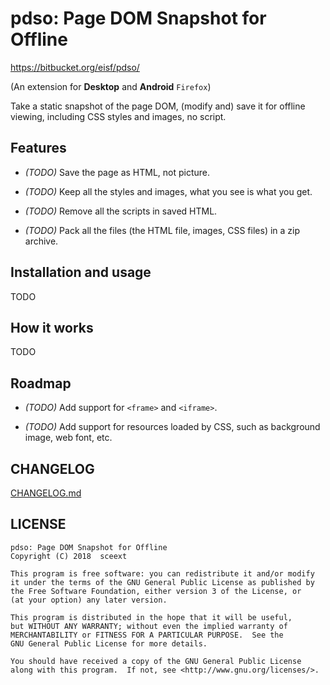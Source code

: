 <!-- README.md, pdso/doc/en/ -->

# pdso: Page DOM Snapshot for Offline
<https://bitbucket.org/eisf/pdso/>

(An extension for **Desktop** and **Android** `Firefox`)

Take a static snapshot of the page DOM,
 (modify and) save it for offline viewing,
 including CSS styles and images, no script.


## Features

+ *(TODO)* Save the page as HTML, not picture.

+ *(TODO)* Keep all the styles and images, what you see is what you get.

+ *(TODO)* Remove all the scripts in saved HTML.

+ *(TODO)* Pack all the files (the HTML file, images, CSS files)
  in a zip archive.


## Installation and usage

TODO


## How it works

TODO


## Roadmap

+ *(TODO)* Add support for `<frame>` and `<iframe>`.

+ *(TODO)* Add support for resources loaded by CSS, such as background image,
  web font, etc.


## CHANGELOG

[CHANGELOG.md](CHANGELOG.md)


## LICENSE

```
pdso: Page DOM Snapshot for Offline
Copyright (C) 2018  sceext

This program is free software: you can redistribute it and/or modify
it under the terms of the GNU General Public License as published by
the Free Software Foundation, either version 3 of the License, or
(at your option) any later version.

This program is distributed in the hope that it will be useful,
but WITHOUT ANY WARRANTY; without even the implied warranty of
MERCHANTABILITY or FITNESS FOR A PARTICULAR PURPOSE.  See the
GNU General Public License for more details.

You should have received a copy of the GNU General Public License
along with this program.  If not, see <http://www.gnu.org/licenses/>.
```

